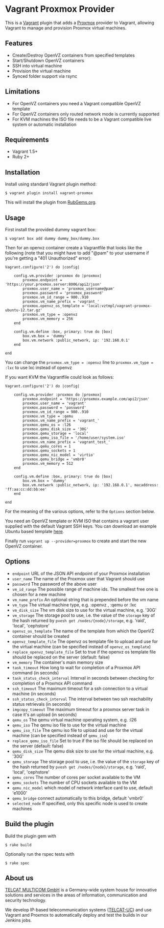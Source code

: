 # Vagrant Proxmox Provider

This is a [Vagrant](http://www.vagrantup.com) plugin that adds a
[Proxmox](http://proxmox.com/) provider to Vagrant, allowing Vagrant to manage
and provision Proxmox virtual machines.

## Features

* Create/Destroy OpenVZ containers from specified templates
* Start/Shutdown OpenVZ containers
* SSH into virtual machine
* Provision the virtual machine
* Synced folder support via rsync

## Limitations

* For OpenVZ containers you need a Vagrant compatible OpenVZ template
* For OpenVZ containers only routed network mode is currently supported
* For KVM machines the ISO file needs to be a Vagrant compatible live system or automatic installation

## Requirements

* Vagrant 1.5+
* Ruby 2+

## Installation

Install using standard Vagrant plugin method:

```
$ vagrant plugin install vagrant-proxmox
```

This will install the plugin from [RubGems.org](http://rubygems.org/).

## Usage

First install the provided dummy vagrant box:

```
$ vagrant box add dummy dummy_box/dummy.box
```

Then for an openvz container create a Vagrantfile that looks like the following (note that you might have to add "@pam" to your username if you're getting a "401 Unauthorized" error):

```
Vagrant.configure('2') do |config|

    config.vm.provider :proxmox do |proxmox|
        proxmox.endpoint = 'https://your.proxmox.server:8006/api2/json'
        proxmox.user_name = 'proxmox_username@pam'
        proxmox.password = 'proxmox_password'
        proxmox.vm_id_range = 900..910
        proxmox.vm_name_prefix = 'vagrant_'
        proxmox.openvz_os_template = 'local:vztmpl/vagrant-proxmox-ubuntu-12.tar.gz'
        proxmox.vm_type = :openvz
        proxmox.vm_memory = 256
    end
    
    config.vm.define :box, primary: true do |box|
        box.vm.box = 'dummy'
        box.vm.network :public_network, ip: '192.168.0.1'
    end
    
end
```
You can change the `proxmox.vm_type = :openvz` line to `proxmox.vm_type = :lxc` to use lxc instead of openvz

If you want KVM the Vagrantfile could look as follows:

```
Vagrant.configure('2') do |config|

    config.vm.provider :proxmox do |proxmox|
        proxmox.endpoint = 'https://proxmox.example.com/api2/json'
        proxmox.user_name = 'vagrant'
        proxmox.password = 'password'
        proxmox.vm_id_range = 900..910
        proxmox.vm_type = :qemu
        proxmox.vm_name_prefix = 'vagrant_'
        proxmox.qemu_os = :l26
        proxmox.qemu_disk_size = '30G'
        proxmox.qemu_storage = 'local'
        proxmox.qemu_iso_file = '/home/user/system.iso'
        proxmox.vm_name_prefix = 'vagrant_test_'
        proxmox.qemu_cores = 1
        proxmox.qemu_sockets = 1
        proxmox.qemu_nic_model = 'virtio'
        proxmox.qemu_bridge = 'vmbr0'
        proxmox.vm_memory = 512
    end

    config.vm.define :box, primary: true do |box|
        box.vm.box = 'dummy'
        box.vm.network :public_network, ip: '192.168.0.1', macaddress: 'ff:aa:cc:dd:bb:ee'
    end

end
```

For the meaning of the various options, refer to the `Options` section below.

You need an OpenVZ template or KVM ISO that contains a vagrant user supplied with the default Vagrant SSH keys.
You can download an example Ubuntu based template [here](https://www.dropbox.com/s/vuzywdosxhjjsag/vagrant-proxmox-ubuntu-12.tar.gz).

Finally run `vagrant up --provider=proxmox` to create and start the new OpenVZ container.

## Options

* `endpoint` URL of the JSON API endpoint of your Proxmox installation
* `user_name` The name of the Proxmox user that Vagrant should use
* `password` The password of the above user
* `vm_id_range` The possible range of machine ids. The smallest free one is chosen for a new machine
* `vm_name_prefix` An optional string that is prepended before the vm name
* `vm_type` The virtual machine type, e.g. :openvz , :qemu or :lxc
* `vm_disk_size` The vm disk size to use for the virtual machine, e.g. '30G'
* `vm_storage` The storage pool to use, i.e. the value of the `storage` key of the hash returned by `pvesh get /nodes/{node}/storage`, e.g. 'raid', 'local', 'cephstore'
* `openvz_os_template` The name of the template from which the OpenVZ container should be created
* `openvz_template_file` The openvz os template file to upload and use for the virtual machine (can be specified instead of `openvz_os_template`)
* `replace_openvz_template_file` Set to true if the openvz os template file should be replaced on the server (default: false)
* `vm_memory` The container's main memory size
* `task_timeout` How long to wait for completion of a Proxmox API command (in seconds)
* `task_status_check_interval` Interval in seconds between checking for completion of a Proxmox API command
* `ssh_timeout` The maximum timeout for a ssh connection to a virtual machine (in seconds)
* `ssh_status_check_interval` The interval between two ssh reachability status retrievals (in seconds)
* `imgcopy_timeout` The maximum timeout for a proxmox server task in case it's an upload (in seconds)
* `qemu_os` The qemu virtual machine operating system, e.g. :l26
* `qemu_iso` The qemu iso file to use for the virtual machine
* `qemu_iso_file` The qemu iso file to upload and use for the virtual machine (can be specified instead of `qemu_iso`)
* `replace_qemu_iso_file` Set to true if the iso file should be replaced on the server (default: false)
* `qemu_disk_size` The qemu disk size to use for the virtual machine, e.g. '30G'
* `qemu_storage` The storage pool to use, i.e. the value of the `storage` key of the hash returned by `pvesh get /nodes/{node}/storage`, e.g. 'raid', 'local', 'cephstore'
* `qemu_cores` The number of cores per socket available to the VM
* `qemu_sockets` The number of CPU sockets available to the VM
* `qemu_nic_model` which model of network interface card to use, default 'e1000'
* `qemu_bridge` connect automatically to this bridge, default 'vmbr0'
* `selected_node` If specified, only this specific node is used to create machines 

## Build the plugin

Build the plugin gem with

```
$ rake build
```

Optionally run the rspec tests with


```
$ rake spec
```

## About us

[TELCAT MULTICOM GmbH](http://www.telcat.com) is a Germany-wide system house for innovative solutions and
services in the areas of information, communication and security technology.

We develop IP-based telecommunication systems ([TELCAT-UC](http://www.telcat.de/TELCAT-R-UC.304.0.html)) and
use Vagrant and Proxmox to automatically deploy and test the builds in our Jenkins jobs.
